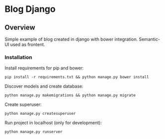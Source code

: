 # Blog Django

## Overview

Simple example of blog created in django with bower integration. Semantic-UI used as frontent.

### Installation

Install requirements for pip and bower:

```
pip install -r requirements.txt && python manage.py bower install
```
 
Discover models and create database:

```
python manage.py makemigrations && python manage.py migrate
```

Create superuser:

```
python manage.py createsuperuser
```

Run project in localhost (only for development):

```
python manage.py runserver
```
